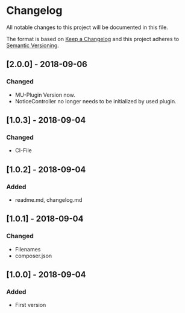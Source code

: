 # Changelog
All notable changes to this project will be documented in this file.

The format is based on [Keep a Changelog](http://keepachangelog.com/en/1.0.0/)
and this project adheres to [Semantic Versioning](http://semver.org/spec/v2.0.0.html).

## [2.0.0] - 2018-09-06
### Changed
- MU-Plugin Version now.
- NoticeController no longer needs to be initialized by used plugin.

## [1.0.3] - 2018-09-04
### Changed
- CI-File

## [1.0.2] - 2018-09-04
### Added
- readme.md, changelog.md

## [1.0.1] - 2018-09-04
### Changed
- Filenames
- composer.json

## [1.0.0] - 2018-09-04
### Added
- First version
